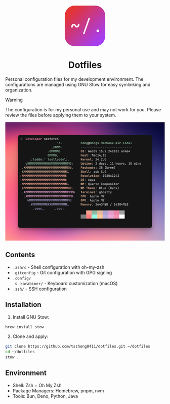 <p align="center">
  <img src="images/logo.png" height="128">
  <h1 align="center">Dotfiles</h1>
</p>

Personal configuration files for my development environment. The configurations are managed using GNU Stow for easy symlinking and organization.

> [!WARNING]  
> The configuration is for my personal use and may not work for you. Please review the files before applying them to your system.

![Header](images/header.png)

## Contents

- `.zshrc` - Shell configuration with oh-my-zsh
- `.gitconfig` - Git configuration with GPG signing
- `.config/`
  - `karabiner/` - Keyboard customization (macOS)
- `.ssh/` - SSH configuration

## Installation

1. Install GNU Stow:

```bash
brew install stow
```

2. Clone and apply:

```bash
git clone https://github.com/tszhong0411/dotfiles.git ~/dotfiles
cd ~/dotfiles
stow .
```

## Environment

- Shell: Zsh + Oh My Zsh
- Package Managers: Homebrew, pnpm, nvm
- Tools: Bun, Deno, Python, Java
